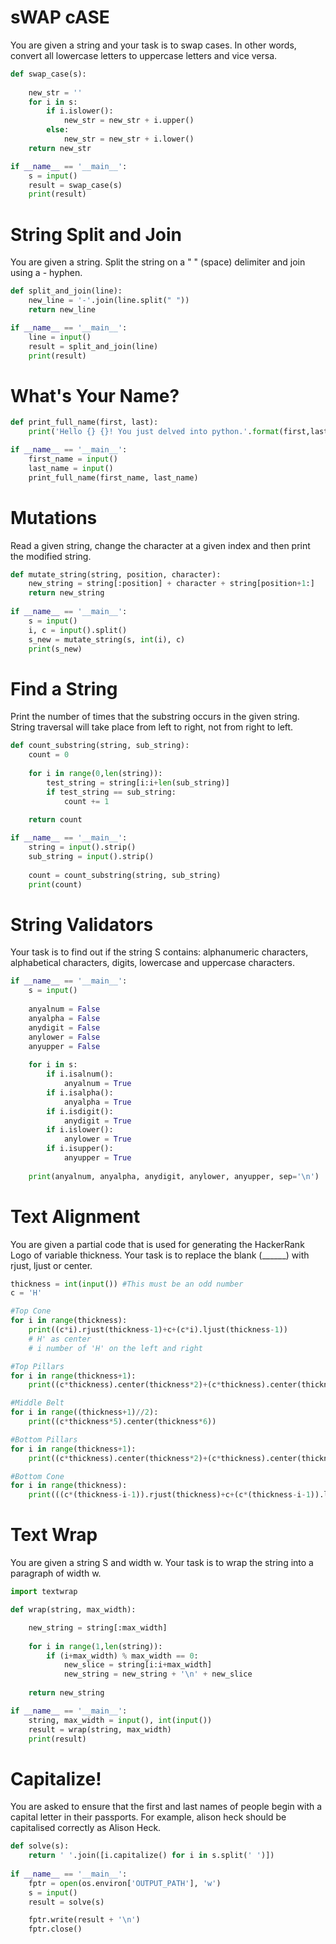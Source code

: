 # sWAP cASE
You are given a string and your task is to swap cases. In other words, convert all lowercase letters to uppercase letters and vice versa.
```py
def swap_case(s):
    
    new_str = ''
    for i in s:
        if i.islower():
            new_str = new_str + i.upper()
        else:
            new_str = new_str + i.lower()
    return new_str 

if __name__ == '__main__':
    s = input()
    result = swap_case(s)
    print(result)
```

# String Split and Join
You are given a string. Split the string on a " " (space) delimiter and join using a - hyphen.
```py
def split_and_join(line):
    new_line = '-'.join(line.split(" "))
    return new_line

if __name__ == '__main__':
    line = input()
    result = split_and_join(line)
    print(result)
```

# What's Your Name?
```py
def print_full_name(first, last):
    print('Hello {} {}! You just delved into python.'.format(first,last))

if __name__ == '__main__':
    first_name = input()
    last_name = input()
    print_full_name(first_name, last_name)
```

# Mutations 
Read a given string, change the character at a given index and then print the modified string.
```py
def mutate_string(string, position, character):
    new_string = string[:position] + character + string[position+1:]
    return new_string 
    
if __name__ == '__main__':
    s = input()
    i, c = input().split()
    s_new = mutate_string(s, int(i), c)
    print(s_new)
```

# Find a String
Print the number of times that the substring occurs in the given string. 
String traversal will take place from left to right, not from right to left.
```py
def count_substring(string, sub_string):
    count = 0
    
    for i in range(0,len(string)):
        test_string = string[i:i+len(sub_string)]
        if test_string == sub_string:
            count += 1
        
    return count

if __name__ == '__main__':
    string = input().strip()
    sub_string = input().strip()
    
    count = count_substring(string, sub_string)
    print(count)
```

# String Validators
Your task is to find out if the string S contains: alphanumeric characters, alphabetical characters, digits, lowercase and uppercase characters.
```py
if __name__ == '__main__':
    s = input()
    
    anyalnum = False
    anyalpha = False
    anydigit = False
    anylower = False
    anyupper = False
    
    for i in s:
        if i.isalnum():
            anyalnum = True
        if i.isalpha():
            anyalpha = True
        if i.isdigit():
            anydigit = True
        if i.islower():
            anylower = True
        if i.isupper():
            anyupper = True
    
    print(anyalnum, anyalpha, anydigit, anylower, anyupper, sep='\n')
```

# Text Alignment
You are given a partial code that is used for generating the HackerRank Logo of variable thickness.
Your task is to replace the blank (______) with rjust, ljust or center.
```py
thickness = int(input()) #This must be an odd number
c = 'H'

#Top Cone
for i in range(thickness):
    print((c*i).rjust(thickness-1)+c+(c*i).ljust(thickness-1))
    # H' as center
    # i number of 'H' on the left and right

#Top Pillars
for i in range(thickness+1):
    print((c*thickness).center(thickness*2)+(c*thickness).center(thickness*6))

#Middle Belt
for i in range((thickness+1)//2):
    print((c*thickness*5).center(thickness*6))    

#Bottom Pillars
for i in range(thickness+1):
    print((c*thickness).center(thickness*2)+(c*thickness).center(thickness*6))    

#Bottom Cone
for i in range(thickness):
    print(((c*(thickness-i-1)).rjust(thickness)+c+(c*(thickness-i-1)).ljust(thickness)).rjust(thickness*6))
```

# Text Wrap
You are given a string S and width w.
Your task is to wrap the string into a paragraph of width w.
```py
import textwrap

def wrap(string, max_width):

    new_string = string[:max_width]
    
    for i in range(1,len(string)):
        if (i+max_width) % max_width == 0:
            new_slice = string[i:i+max_width]
            new_string = new_string + '\n' + new_slice
    
    return new_string

if __name__ == '__main__':
    string, max_width = input(), int(input())
    result = wrap(string, max_width)
    print(result)
```

# Capitalize!
You are asked to ensure that the first and last names of people begin with a capital letter in their passports. 
For example, alison heck should be capitalised correctly as Alison Heck.
```py
def solve(s):
    return ' '.join([i.capitalize() for i in s.split(' ')])
    
if __name__ == '__main__':
    fptr = open(os.environ['OUTPUT_PATH'], 'w')
    s = input()
    result = solve(s)

    fptr.write(result + '\n')
    fptr.close()

```



